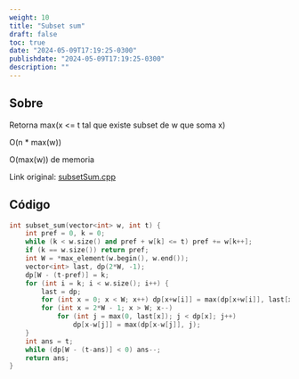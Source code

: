 ```yaml
---
weight: 10
title: "Subset sum"
draft: false
toc: true
date: "2024-05-09T17:19:25-0300"
publishdate: "2024-05-09T17:19:25-0300"
description: ""
---
```


## Sobre
 Retorna max(x <= t tal que existe subset de w que soma x)



 O(n * max(w))

 O(max(w)) de memoria



Link original: [subsetSum.cpp](https://github.com/brunomaletta/Biblioteca/tree/master/Codigo/DP/subsetSum.cpp)

## Código
```cpp
int subset_sum(vector<int> w, int t) {
	int pref = 0, k = 0;
	while (k < w.size() and pref + w[k] <= t) pref += w[k++];
	if (k == w.size()) return pref;
	int W = *max_element(w.begin(), w.end());
	vector<int> last, dp(2*W, -1);
	dp[W - (t-pref)] = k;
	for (int i = k; i < w.size(); i++) {
		last = dp;
		for (int x = 0; x < W; x++) dp[x+w[i]] = max(dp[x+w[i]], last[x]);
		for (int x = 2*W - 1; x > W; x--)
			for (int j = max(0, last[x]); j < dp[x]; j++)
				dp[x-w[j]] = max(dp[x-w[j]], j);
	}
	int ans = t;
	while (dp[W - (t-ans)] < 0) ans--;
	return ans;
}
```
